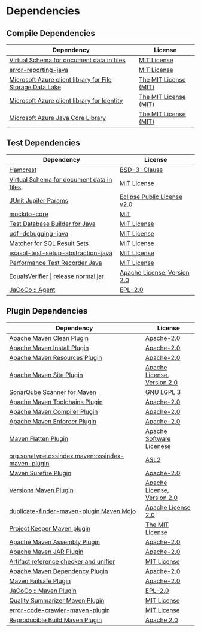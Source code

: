 <!-- @formatter:off -->
# Dependencies

## Compile Dependencies

| Dependency                                                     | License                    |
| -------------------------------------------------------------- | -------------------------- |
| [Virtual Schema for document data in files][0]                 | [MIT License][1]           |
| [error-reporting-java][2]                                      | [MIT License][3]           |
| [Microsoft Azure client library for File Storage Data Lake][4] | [The MIT License (MIT)][5] |
| [Microsoft Azure client library for Identity][4]               | [The MIT License (MIT)][5] |
| [Microsoft Azure Java Core Library][4]                         | [The MIT License (MIT)][5] |

## Test Dependencies

| Dependency                                     | License                           |
| ---------------------------------------------- | --------------------------------- |
| [Hamcrest][6]                                  | [BSD-3-Clause][7]                 |
| [Virtual Schema for document data in files][0] | [MIT License][1]                  |
| [JUnit Jupiter Params][8]                      | [Eclipse Public License v2.0][9]  |
| [mockito-core][10]                             | [MIT][11]                         |
| [Test Database Builder for Java][12]           | [MIT License][13]                 |
| [udf-debugging-java][14]                       | [MIT License][15]                 |
| [Matcher for SQL Result Sets][16]              | [MIT License][17]                 |
| [exasol-test-setup-abstraction-java][18]       | [MIT License][19]                 |
| [Performance Test Recorder Java][20]           | [MIT License][21]                 |
| [EqualsVerifier \| release normal jar][22]     | [Apache License, Version 2.0][23] |
| [JaCoCo :: Agent][24]                          | [EPL-2.0][25]                     |

## Plugin Dependencies

| Dependency                                              | License                           |
| ------------------------------------------------------- | --------------------------------- |
| [Apache Maven Clean Plugin][26]                         | [Apache-2.0][23]                  |
| [Apache Maven Install Plugin][27]                       | [Apache-2.0][23]                  |
| [Apache Maven Resources Plugin][28]                     | [Apache-2.0][23]                  |
| [Apache Maven Site Plugin][29]                          | [Apache License, Version 2.0][23] |
| [SonarQube Scanner for Maven][30]                       | [GNU LGPL 3][31]                  |
| [Apache Maven Toolchains Plugin][32]                    | [Apache-2.0][23]                  |
| [Apache Maven Compiler Plugin][33]                      | [Apache-2.0][23]                  |
| [Apache Maven Enforcer Plugin][34]                      | [Apache-2.0][23]                  |
| [Maven Flatten Plugin][35]                              | [Apache Software Licenese][23]    |
| [org.sonatype.ossindex.maven:ossindex-maven-plugin][36] | [ASL2][37]                        |
| [Maven Surefire Plugin][38]                             | [Apache-2.0][23]                  |
| [Versions Maven Plugin][39]                             | [Apache License, Version 2.0][23] |
| [duplicate-finder-maven-plugin Maven Mojo][40]          | [Apache License 2.0][41]          |
| [Project Keeper Maven plugin][42]                       | [The MIT License][43]             |
| [Apache Maven Assembly Plugin][44]                      | [Apache-2.0][23]                  |
| [Apache Maven JAR Plugin][45]                           | [Apache-2.0][23]                  |
| [Artifact reference checker and unifier][46]            | [MIT License][47]                 |
| [Apache Maven Dependency Plugin][48]                    | [Apache-2.0][23]                  |
| [Maven Failsafe Plugin][49]                             | [Apache-2.0][23]                  |
| [JaCoCo :: Maven Plugin][50]                            | [EPL-2.0][25]                     |
| [Quality Summarizer Maven Plugin][51]                   | [MIT License][52]                 |
| [error-code-crawler-maven-plugin][53]                   | [MIT License][54]                 |
| [Reproducible Build Maven Plugin][55]                   | [Apache 2.0][37]                  |

[0]: https://github.com/exasol/virtual-schema-common-document-files/
[1]: https://github.com/exasol/virtual-schema-common-document-files/blob/main/LICENSE
[2]: https://github.com/exasol/error-reporting-java/
[3]: https://github.com/exasol/error-reporting-java/blob/main/LICENSE
[4]: https://github.com/Azure/azure-sdk-for-java
[5]: http://opensource.org/licenses/MIT
[6]: http://hamcrest.org/JavaHamcrest/
[7]: https://raw.githubusercontent.com/hamcrest/JavaHamcrest/master/LICENSE
[8]: https://junit.org/junit5/
[9]: https://www.eclipse.org/legal/epl-v20.html
[10]: https://github.com/mockito/mockito
[11]: https://opensource.org/licenses/MIT
[12]: https://github.com/exasol/test-db-builder-java/
[13]: https://github.com/exasol/test-db-builder-java/blob/main/LICENSE
[14]: https://github.com/exasol/udf-debugging-java/
[15]: https://github.com/exasol/udf-debugging-java/blob/main/LICENSE
[16]: https://github.com/exasol/hamcrest-resultset-matcher/
[17]: https://github.com/exasol/hamcrest-resultset-matcher/blob/main/LICENSE
[18]: https://github.com/exasol/exasol-test-setup-abstraction-java/
[19]: https://github.com/exasol/exasol-test-setup-abstraction-java/blob/main/LICENSE
[20]: https://github.com/exasol/performance-test-recorder-java/
[21]: https://github.com/exasol/performance-test-recorder-java/blob/main/LICENSE
[22]: https://www.jqno.nl/equalsverifier
[23]: https://www.apache.org/licenses/LICENSE-2.0.txt
[24]: https://www.eclemma.org/jacoco/index.html
[25]: https://www.eclipse.org/legal/epl-2.0/
[26]: https://maven.apache.org/plugins/maven-clean-plugin/
[27]: https://maven.apache.org/plugins/maven-install-plugin/
[28]: https://maven.apache.org/plugins/maven-resources-plugin/
[29]: https://maven.apache.org/plugins/maven-site-plugin/
[30]: http://sonarsource.github.io/sonar-scanner-maven/
[31]: http://www.gnu.org/licenses/lgpl.txt
[32]: https://maven.apache.org/plugins/maven-toolchains-plugin/
[33]: https://maven.apache.org/plugins/maven-compiler-plugin/
[34]: https://maven.apache.org/enforcer/maven-enforcer-plugin/
[35]: https://www.mojohaus.org/flatten-maven-plugin/
[36]: https://sonatype.github.io/ossindex-maven/maven-plugin/
[37]: http://www.apache.org/licenses/LICENSE-2.0.txt
[38]: https://maven.apache.org/surefire/maven-surefire-plugin/
[39]: https://www.mojohaus.org/versions/versions-maven-plugin/
[40]: https://basepom.github.io/duplicate-finder-maven-plugin
[41]: http://www.apache.org/licenses/LICENSE-2.0.html
[42]: https://github.com/exasol/project-keeper/
[43]: https://github.com/exasol/project-keeper/blob/main/LICENSE
[44]: https://maven.apache.org/plugins/maven-assembly-plugin/
[45]: https://maven.apache.org/plugins/maven-jar-plugin/
[46]: https://github.com/exasol/artifact-reference-checker-maven-plugin/
[47]: https://github.com/exasol/artifact-reference-checker-maven-plugin/blob/main/LICENSE
[48]: https://maven.apache.org/plugins/maven-dependency-plugin/
[49]: https://maven.apache.org/surefire/maven-failsafe-plugin/
[50]: https://www.jacoco.org/jacoco/trunk/doc/maven.html
[51]: https://github.com/exasol/quality-summarizer-maven-plugin/
[52]: https://github.com/exasol/quality-summarizer-maven-plugin/blob/main/LICENSE
[53]: https://github.com/exasol/error-code-crawler-maven-plugin/
[54]: https://github.com/exasol/error-code-crawler-maven-plugin/blob/main/LICENSE
[55]: http://zlika.github.io/reproducible-build-maven-plugin
